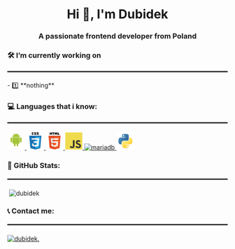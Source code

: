 <h1 align="center">Hi 👋, I'm Dubidek</h1>
<h3 align="center">A passionate frontend developer from Poland</h3>

<h3 align="left">🛠️ I’m currently working on</h3>
<hr style="border: none; height: 3px; background-color: #333; margin: 20px 0;">
- 1️⃣ **nothing**

<h3 align="left">💻 Languages that i know:</h3>
<hr style="border: none; height: 3px; background-color: #333; margin: 20px 0;">
<p align="left"> <a href="https://developer.android.com" target="_blank" rel="noreferrer"> <img src="https://raw.githubusercontent.com/devicons/devicon/master/icons/android/android-original-wordmark.svg" alt="android" width="40" height="40"/> </a> <a href="https://www.w3schools.com/css/" target="_blank" rel="noreferrer"> <img src="https://raw.githubusercontent.com/devicons/devicon/master/icons/css3/css3-original-wordmark.svg" alt="css3" width="40" height="40"/> </a> <a href="https://www.w3.org/html/" target="_blank" rel="noreferrer"> <img src="https://raw.githubusercontent.com/devicons/devicon/master/icons/html5/html5-original-wordmark.svg" alt="html5" width="40" height="40"/> </a> <a href="https://developer.mozilla.org/en-US/docs/Web/JavaScript" target="_blank" rel="noreferrer"> <img src="https://raw.githubusercontent.com/devicons/devicon/master/icons/javascript/javascript-original.svg" alt="javascript" width="40" height="40"/> </a> <a href="https://mariadb.org/" target="_blank" rel="noreferrer"> <img src="https://www.vectorlogo.zone/logos/mariadb/mariadb-icon.svg" alt="mariadb" width="40" height="40"/> </a> <a href="https://www.python.org" target="_blank" rel="noreferrer"> <img src="https://raw.githubusercontent.com/devicons/devicon/master/icons/python/python-original.svg" alt="python" width="40" height="40"/> </a> </p>

<h3 align="left">📝 GitHub Stats:</h3>
<hr style="border: none; height: 3px; background-color: #333; margin: 20px 0;">
<p>&nbsp;<img align="center" src="https://github-readme-stats.vercel.app/api?username=dubidek&show_icons=true&locale=en" alt="dubidek" /></p>

<h3 align="left">📞 Contact me:</h3>
<hr style="border: none; height: 3px; background-color: #333; margin: 20px 0;">
<p align="left">
<a href="https://discord.gg/dubidek." target="blank"><img align="center" src="https://raw.githubusercontent.com/rahuldkjain/github-profile-readme-generator/master/src/images/icons/Social/discord.svg" alt="dubidek." height="30" width="40" /></a>
</p>

